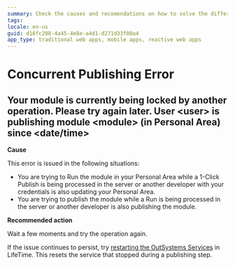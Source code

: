```yaml
---
summary: Check the causes and recomendations on how to solve the different Concurrent Publishing TrueChange errors.
tags:
locale: en-us
guid: d16fc208-4a45-4e8e-a4d1-d271d33f00a4
app_type: traditional web apps, mobile apps, reactive web apps
---
```


# Concurrent Publishing Error

## Your module is currently being locked by another operation. Please try again later. User &lt;user> is publishing module &lt;module> (in Personal Area) since &lt;date/time>

**Cause**

This error is issued in the following situations:

* You are trying to Run the module in your Personal Area while a 1-Click Publish is being processed in the server or another developer with your credentials is also updating your Personal Area.
* You are trying to publish the module while a Run is being processed in the server or another developer is also publishing the module.

**Recommended action**

Wait a few moments and try the operation again.
    
If the issue continues to persist, try [restarting the OutSystems Services](https://success.outsystems.com/Support/Enterprise_Customers/Maintenance_and_Operations/Restart_Services_on_OutSystems_PaaS) in LifeTime. This resets the service that stopped during a publishing step.

